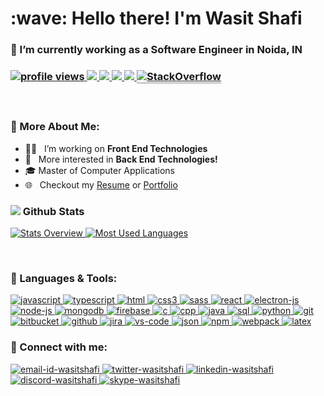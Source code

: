<h1>:wave: Hello there! I'm Wasit Shafi</h1>
<h3>🔭 I’m currently working as a Software Engineer in Noida, IN<h3>

<p>
  <!-- Profile Views -->
  <a href="https://github.com/wasitshafi/wasitshafi">
    <img src="https://komarev.com/ghpvc/?username=wasitshafi&label=ProfileViews" alt="profile views" />
  </a>
  <!-- Total Commits -->
  <a href="https://github.com/wasitshafi?tab=repositories">
    <img src="https://badges.pufler.dev/commits/all/wasitshafi?label=AllCommits">
  </a>
  <!-- Public Repos -->
   <a href="https://github.com/wasitshafi?tab=repositories">
    <img src="https://badges.pufler.dev/repos/wasitshafi?color=red&logo=github&label=PublicRepos">
  </a>
  <!--  Public Gist -->
  <a href="https://gist.github.com/wasitshafi">
    <img src="https://badges.pufler.dev/gists/wasitshafi?color=blueviolet&label=PublicGists">
  </a>
  <!-- Member on github in years -->
  <a href="https://github.com/wasitshafi?tab=repositories">
    <img src="https://badges.pufler.dev/years/wasitshafi?color=yellow">
  </a>
  <!-- Stackoverflow badge -->
  <!-- Shows sometimes: Invalid Parameters -->
  <!-- <a href="https://stackoverflow.com/users/10249156">
    <img alt="Stack Exchange reputation" src="https://img.shields.io/stackexchange/stackoverflow/r/10249156?color=orange&label=Reputation&logo=stackoverflow">
  </a> -->
  <a href="https://stackoverflow.com/users/10249156/wasitshafi" target="_blank">
    <img alt="StackOverflow" src="https://stackoverflow-badge.vercel.app/?userID=10249156" style="border-bottom:1px solid gray"/>
    </a>
  </p>
<br>

### 📖 More About Me:

- 👨‍💻 &nbsp; I’m working on **Front End Technologies**
- 🧐 &nbsp; More interested in **Back End Technologies!**
- 🎓 Master of Computer Applications
- 🌐 &nbsp; Checkout my [Resume](https://drive.google.com/file/d/1pbk9lpAsXecNQfnN2LZpDDFkpn9cKC0-/view) or [Portfolio](https://wasitshafi.github.io/)
  <br>

### <img src="https://img.icons8.com/office/20/000000/bar-chart.png"/> Github Stats

<a href='https://github.com/wasitshafi/github-stats-transparent'>
  
![Stats Overview](https://raw.githubusercontent.com/wasitshafi/github-stats-transparent/output/generated/overview.svg)
![Most Used Languages](https://raw.githubusercontent.com/wasitshafi/github-stats-transparent/output/generated/languages.svg)

</a>
<br>

### 🧰 Languages & Tools:

<!-- https://icons8.com/icons -->
<a href="#">
<img src="https://img.icons8.com/color/50/000000/javascript.png" alt="javascript"/>
<img src="https://img.icons8.com/color/50/000000/typescript.png" alt="typescript"/>
<img src="https://img.icons8.com/color/50/000000/html-5.png"alt="html" />
<img src="https://img.icons8.com/color/50/000000/css3.png" alt="css3" />
<img src="https://img.icons8.com/color/50/000000/sass.png" alt="sass" />
<img src="https://reactjs.org/favicon.ico" alt="react" />
<img src="https://www.electronjs.org/images/favicon.b7a59262df48d6563400baf5671da548.ico" alt="electron-js" />
<img src="https://img.icons8.com/fluency/50/000000/node-js.png" alt="node-js" />
<img src="https://img.icons8.com/color/50/000000/mongodb.png" alt="mongodb" />
<img src="https://img.icons8.com/color/50/000000/google-firebase-console.png" alt="firebase" />
<img src="https://img.icons8.com/color/50/000000/c-programming.png" alt="c" />
<img src="https://img.icons8.com/color/50/000000/c-plus-plus-logo.png" alt="cpp" />
<img src="https://img.icons8.com/color/50/000000/java-coffee-cup-logo.png" alt="java" />
<img src="https://img.icons8.com/external-wanicon-lineal-color-wanicon/50/000000/external-sql-server-big-data-wanicon-lineal-color-wanicon.png" alt="sql" />
<img src="https://img.icons8.com/color/50/000000/python.png" alt="python" />
<img src="https://img.icons8.com/color/50/000000/git.png" alt="git" />
<img src="https://wac-cdn.atlassian.com/assets/img/favicons/bitbucket/favicon-32x32.png" alt="bitbucket" />
<img src="https://img.icons8.com/ios-glyphs/50/000000/github.png" alt="github" />
<img src="https://img.icons8.com/color/50/000000/jira.png" alt="jira" />
<img src="https://img.icons8.com/color/50/000000/visual-studio-code-2019.png" alt="vs-code" />
<img src="https://img.icons8.com/officel/50/000000/json.png" alt="json" />
<img src="https://img.icons8.com/color/50/000000/npm.png" alt="npm" />
<img src="https://img.icons8.com/color/50/000000/webpack.png"  alt="webpack" />
<img src="https://img.icons8.com/color/50/000000/latex.png" alt="latex" />
</a>
<br />

### 🔗 Connect with me:

<a href="mailto:wasitshafi700@gmail.com" target="_blank">
<img src="https://img.icons8.com/fluency/50/000000/mail.png" alt="email-id-wasitshafi"/>
</a>
<a href="https://twitter.com/wasitshafi" target="_blank">
<img src="https://img.icons8.com/color/50/000000/twitter.png" alt="twitter-wasitshafi"/>
</a>
<a href="https://www.linkedin.com/in/wasitshafi/" target="_blank">
<img src="https://img.icons8.com/fluency/50/000000/linkedin.png" alt="linkedin-wasitshafi"/>
</a>
<a href="https://discordapp.com/users/WasitShaf/" target="_blank">
<img src="https://img.icons8.com/color/48/000000/discord--v2.png" alt="discord-wasitshafi"/>
</a>
<a href="https://join.skype.com/invite/VhQza341zfg7" target="_blank">
<img src="https://img.icons8.com/color/48/000000/skype.png" alt="skype-wasitshafi"/>
</a>
<a href="https://www.instagram.com/wasitshafi/" target="_blank">
<!-- <img src="https://img.icons8.com/fluency/50/000000/instagram-new.png" alt="instagram-wasitshafi"/>
</a>
<a href="https://github.com/wasitshafi" target="_blank">
<img src="https://img.icons8.com/color/50/000000/facebook-new.png" alt="wasitshafi-facebook"/>
</a> -->
<br />
